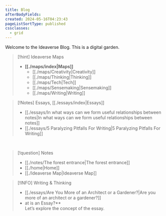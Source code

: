 ```yaml
---
title: Blog
afterBodyFields: 
created: 2024-05-16T04:23:43
pageListSortType: published
cssclasses:
  - grid
---
```

Welcome to the Ideaverse Blog. This is a digital garden.


> [!hint] Ideaverse Maps
> - **[[./maps/index|Maps]]**
> 	- [[./maps/Creativity|Creativity]]
> 	- [[./maps/Thinking|Thinking]]
> 	- [[./maps/Tech|Tech]]
> 	- [[./maps/Sensemaking|Sensemaking]]
> 	- [[./maps/Writing|Writing]]

> [!Notes] Essays, [[./essays/index|Essays]]
> - [[./essays/In what ways can we form useful relationships between notes|In what ways can we form useful relationships between notes]]
> - [[./essays/5 Paralyzing Pitfalls For Writing|5 Paralyzing Pitfalls For Writing]]

<br/>

> [!question] Notes
> - [[./notes/The forest entrance|The forest entrance]]
> - [[./home|Home]]
> - [[./Ideaverse Map|Ideaverse Map]]


> [!INFO] Writing & Thinking
> - [[./essays/Are You More of an Architect or a Gardener?|Are you more of an architect or a gardener?]]
> - [](./essays/Are%2520You%2520More%2520of%2520an%2520Architect%2520or%2520a%2520Gardener?.md#)at is an Essay?**  
Let’s explore the concept of the essay.
